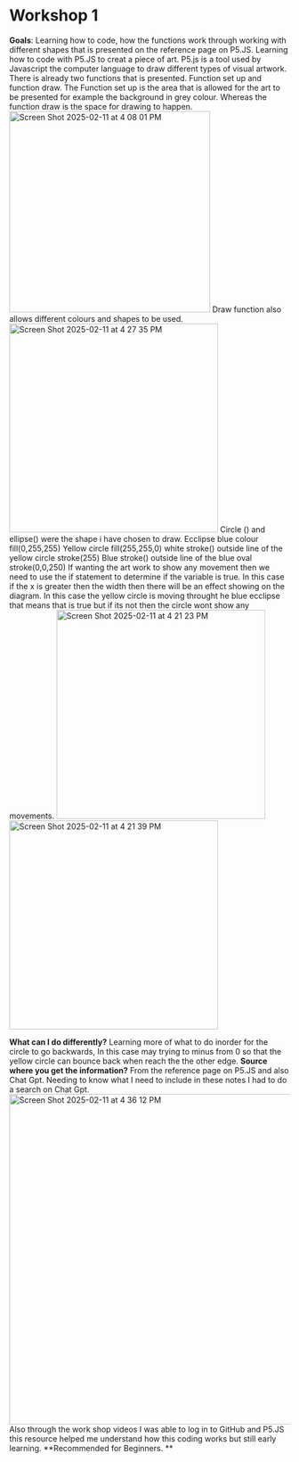 # Workshop 1
**Goals**: Learning how to code, how the functions work through working with different shapes that is presented on the reference page on P5.JS. 
Learning how to code with P5.JS to creat a piece of art. P5.js is a tool used by Javascript the computer language to draw different types of visual artwork. 
There is already two functions that is presented. Function set up and function draw. The Function set up is the area that is allowed for the art to be presented for example the background in grey colour. Whereas the function draw is the space for drawing to happen.
<img width="361" alt="Screen Shot 2025-02-11 at 4 08 01 PM" src="https://github.com/user-attachments/assets/6f84ba3b-f154-4520-bf75-869c2cc0f2a7" />
Draw function also allows different colours and shapes to be used. 
<img width="375" alt="Screen Shot 2025-02-11 at 4 27 35 PM" src="https://github.com/user-attachments/assets/73e12847-c49a-4e1d-9b9d-72aafae7bb42" />
Circle () and ellipse() were the shape i have chosen to draw. 
Ecclipse blue colour  fill(0,255,255)
Yellow circle fill(255,255,0)
white stroke() outside line of the yellow circle stroke(255)
Blue stroke() outside line of the blue oval stroke(0,0,250)
If wanting the art work to show any movement then we need to use the if statement to determine if the variable is true. In this case if the x is greater then the width then there will be an effect showing on the diagram. In this case the yellow circle is moving throught he blue ecclipse that means that is true but if its not then the circle wont show any movements. 
<img width="375" alt="Screen Shot 2025-02-11 at 4 21 23 PM" src="https://github.com/user-attachments/assets/9df7a63e-31a7-4ac4-bc45-5c709211e838" />
<img width="375" alt="Screen Shot 2025-02-11 at 4 21 39 PM" src="https://github.com/user-attachments/assets/5ba194fb-3650-4672-a874-c31651c3611c" />

**What can I do differently?** Learning more of what to do inorder for the circle to go backwards, In this case may trying to minus from 0 so that the yellow circle can bounce back when reach the the other edge. 
**Source where you get the information?** From the reference page on P5.JS and also Chat Gpt. 
Needing to know what I need to include in these notes I had to do a search on Chat Gpt. 
<img width="593" alt="Screen Shot 2025-02-11 at 4 36 12 PM" src="https://github.com/user-attachments/assets/e7d3ff7e-8a7d-40cb-be21-33737f10bbde" />
Also through the work shop videos I was able to log in to GitHub and P5.JS this resource helped me understand how this coding works but still early learning. 
**Recommended for Beginners. **





